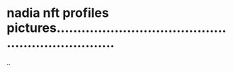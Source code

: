 # nadia nft profiles pictures...................................................................
..
